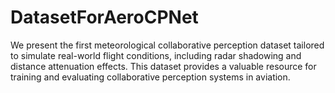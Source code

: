 # DatasetForAeroCPNet
We present the first meteorological collaborative perception dataset tailored to simulate real-world flight conditions, including radar shadowing and distance attenuation effects. This dataset provides a valuable resource for training and evaluating collaborative perception systems in aviation.
